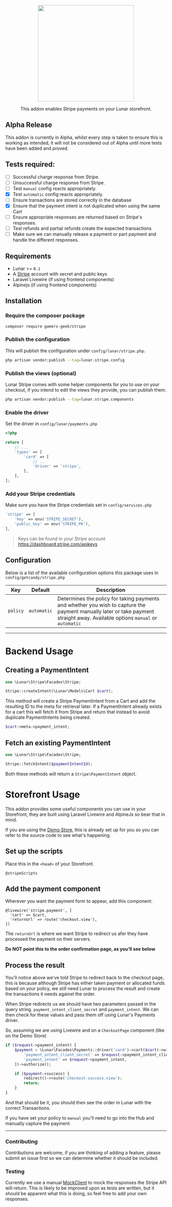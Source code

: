 <p align="center"><img src="https://user-images.githubusercontent.com/1488016/161026191-aab67703-e932-40d0-a4ac-e8bc85fff35e.png" width="300" ></p>

<p align="center">This addon enables Stripe payments on your Lunar storefront.</p>

## Alpha Release

This addon is currently in Alpha, whilst every step is taken to ensure this is working as intended, it will not be considered out of Alpha until more tests have been added and proved.

## Tests required:

- [ ] Successful charge response from Stripe.
- [ ] Unsuccessful charge response from Stripe.
- [ ] Test `manual` config reacts appropriately.
- [x] Test `automatic` config reacts appropriately.
- [ ] Ensure transactions are stored correctly in the database
- [x] Ensure that the payment intent is not duplicated when using the same Cart
- [ ] Ensure appropriate responses are returned based on Stripe's responses.
- [ ] Test refunds and partial refunds create the expected transactions
- [ ] Make sure we can manually release a payment or part payment and handle the different responses.

## Requirements

- Lunar >= `0.1`
- A [Stripe](http://stripe.com/) account with secret and public keys
- Laravel Livewire (if using frontend components)
- Alpinejs (if using frontend components)

## Installation

### Require the composer package

```sh
composer require gamers-geek/stripe
```

### Publish the configuration

This will publish the configuration under `config/lunar/stripe.php`.

```sh
php artisan vendor:publish --tag=lunar.stripe.config
```

### Publish the views (optional)

Lunar Stripe comes with some helper components for you to use on your checkout, if you intend to edit the views they provide, you can publish them.

```sh
php artisan vendor:publish --tag=lunar.stripe.components
```

### Enable the driver

Set the driver in `config/lunar/payments.php`

```php
<?php

return [
    // ...
    'types' => [
        'card' => [
            // ...
            'driver' => 'stripe',
        ],
    ],
];
```

### Add your Stripe credentials

Make sure you have the Stripe credentials set in `config/services.php`

```php
'stripe' => [
    'key' => env('STRIPE_SECRET'),
    'public_key' => env('STRIPE_PK'),
],
```

> Keys can be found in your Stripe account https://dashboard.stripe.com/apikeys

## Configuration

Below is a list of the available configuration options this package uses in `config/getcandy/stripe.php`

| Key      | Default     | Description                                                                                                                                                                   |
| -------- | ----------- | ----------------------------------------------------------------------------------------------------------------------------------------------------------------------------- |
| `policy` | `automatic` | Determines the policy for taking payments and whether you wish to capture the payment manually later or take payment straight away. Available options `manual` or `automatic` |

---

# Backend Usage

## Creating a PaymentIntent

```php
use \Lunar\Stripe\Facades\Stripe;

Stripe::createIntent(\Lunar\Models\Cart $cart);
```

This method will create a Stripe PaymentIntent from a Cart and add the resulting ID to the meta for retrieval later. If a PaymentIntent already exists for a cart this will fetch it from Stripe and return that instead to avoid duplicate PaymentIntents being created.

```php
$cart->meta->payment_intent;
```

## Fetch an existing PaymentIntent

```php
use \Lunar\Stripe\Facades\Stripe;

Stripe::fetchIntent($paymentIntentId);
```

Both these methods will return a `Stripe\PaymentIntent` object.

# Storefront Usage

This addon provides some useful components you can use in your Storefront, they are built using Laravel Livewire and AlpineJs so bear that in mind.

If you are using the [Demo Store](https://github.com/getcandy/demo-store), this is already set up for you so you can refer to the source code to see what's happening.

## Set up the scripts

Place this in the `<head>` of your Storefront.

```blade
@stripeScripts
```

## Add the payment component

Wherever you want the payment form to appear, add this component:

```blade
@livewire('stripe.payment', [
  'cart' => $cart,
  'returnUrl' => route('checkout.view'),
])
```

The `returnUrl` is where we want Stripe to redirect us afer they have processed the payment on their servers.

**Do NOT point this to the order confirmation page, as you'll see below**

## Process the result

You'll notice above we've told Stripe to redirect back to the checkout page, this is because although Stripe has either taken payment or allocated funds based on your policy, we still need Lunar to process the result and create the transactions it needs against the order.

When Stripe redirects us we should have two parameters passed in the query string. `payment_intent_client_secret` and `payment_intent`. We can then check for these values and pass them off using Lunar's Payments driver.

So, assuming we are using Livewire and on a `CheckoutPage` component (like on the Demo Store)

```php
if ($request->payment_intent) {
    $payment = \Lunar\Facades\Payments::driver('card')->cart($cart)->withData([
        'payment_intent_client_secret' => $request->payment_intent_client_secret,
        'payment_intent' => $request->payment_intent,
    ])->authorize();

    if ($payment->success) {
        redirect()->route('checkout-success.view');
        return;
    }
}

```

And that should be it, you should then see the order in Lunar with the correct Transactions.

If you have set your policy to `manual` you'll need to go into the Hub and manually capture the payment.

---

### Contributing

Contributions are welcome, if you are thinking of adding a feature, please submit an issue first so we can determine whether it should be included.

### Testing

Currently we use a manual [MockClient](https://github.com/getcandy/stripe/blob/main/tests/Stripe/MockClient.php) to mock the responses the Stripe API will return. This is likely to be improved upon as tests are written, but it should be apparent what this is doing, so feel free to add your own responses.
